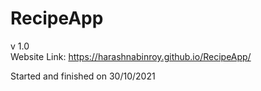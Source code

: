 # RecipeApp
v 1.0 \
Website Link: https://harashnabinroy.github.io/RecipeApp/

Started and finished on 30/10/2021
